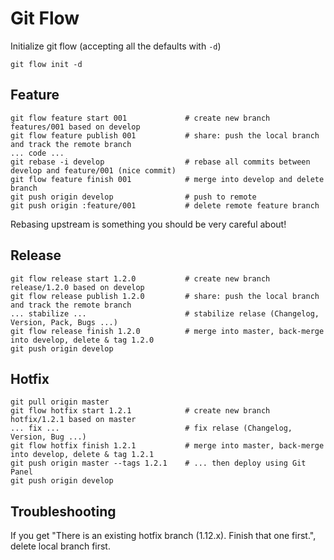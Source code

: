 
# Git Flow

Initialize git flow (accepting all the defaults with `-d`)

    git flow init -d

## Feature

    git flow feature start 001             # create new branch features/001 based on develop
    git flow feature publish 001           # share: push the local branch and track the remote branch
    ... code ...
    git rebase -i develop                  # rebase all commits between develop and feature/001 (nice commit)
    git flow feature finish 001            # merge into develop and delete branch
    git push origin develop                # push to remote
    git push origin :feature/001           # delete remote feature branch 

Rebasing upstream is something you should be very careful about!

## Release

    git flow release start 1.2.0           # create new branch release/1.2.0 based on develop
    git flow release publish 1.2.0         # share: push the local branch and track the remote branch
    ... stabilize ...                      # stabilize relase (Changelog, Version, Pack, Bugs ...)
    git flow release finish 1.2.0          # merge into master, back-merge into develop, delete & tag 1.2.0
    git push origin develop

## Hotfix

    git pull origin master
    git flow hotfix start 1.2.1            # create new branch hotfix/1.2.1 based on master
    ... fix ...                            # fix relase (Changelog, Version, Bug ...)
    git flow hotfix finish 1.2.1           # merge into master, back-merge into develop, delete & tag 1.2.1
    git push origin master --tags 1.2.1    # ... then deploy using Git Panel
    git push origin develop

## Troubleshooting

If you get "There is an existing hotfix branch (1.12.x). Finish that one first.", delete local branch first.
